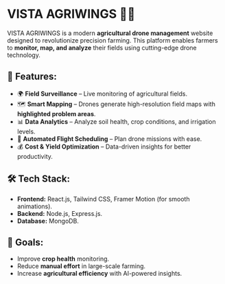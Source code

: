 # **VISTA AGRIWINGS 🌾🚁**  

VISTA AGRIWINGS is a modern **agricultural drone management** website designed to revolutionize precision farming. This platform enables farmers to **monitor, map, and analyze** their fields using cutting-edge drone technology.  

## 🚀 Features:  
- 🌍 **Field Surveillance** – Live monitoring of agricultural fields.  
- 🗺️ **Smart Mapping** – Drones generate high-resolution field maps with **highlighted problem areas**.  
- 📊 **Data Analytics** – Analyze soil health, crop conditions, and irrigation levels.  
- 🔄 **Automated Flight Scheduling** – Plan drone missions with ease.  
- 💰 **Cost & Yield Optimization** – Data-driven insights for better productivity.  

## 🛠 Tech Stack:  
- **Frontend:** React.js, Tailwind CSS, Framer Motion (for smooth animations).  
- **Backend:** Node.js, Express.js.  
- **Database:** MongoDB.   

## 🎯 Goals:  
- Improve **crop health** monitoring.  
- Reduce **manual effort** in large-scale farming.  
- Increase **agricultural efficiency** with AI-powered insights. 
